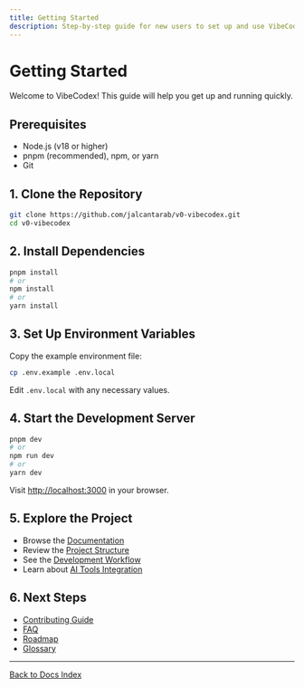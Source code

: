 ```yaml
---
title: Getting Started
description: Step-by-step guide for new users to set up and use VibeCodex
---
```


# Getting Started

Welcome to VibeCodex! This guide will help you get up and running quickly.

## Prerequisites

- Node.js (v18 or higher)
- pnpm (recommended), npm, or yarn
- Git

## 1. Clone the Repository

```bash
git clone https://github.com/jalcantarab/v0-vibecodex.git
cd v0-vibecodex
```

## 2. Install Dependencies

```bash
pnpm install
# or
npm install
# or
yarn install
```

## 3. Set Up Environment Variables

Copy the example environment file:

```bash
cp .env.example .env.local
```

Edit `.env.local` with any necessary values.

## 4. Start the Development Server

```bash
pnpm dev
# or
npm run dev
# or
yarn dev
```

Visit [http://localhost:3000](http://localhost:3000) in your browser.

## 5. Explore the Project

- Browse the [Documentation](/docs)
- Review the [Project Structure](/docs/reference/project-structure)
- See the [Development Workflow](/docs/guides/development-workflow)
- Learn about [AI Tools Integration](/docs/guides/ai-tools-integration)

## 6. Next Steps

- [Contributing Guide](/docs/CONTRIBUTING)
- [FAQ](/docs/faq)
- [Roadmap](/docs/roadmap)
- [Glossary](/docs/glossary)

---

[Back to Docs Index](/docs) 
